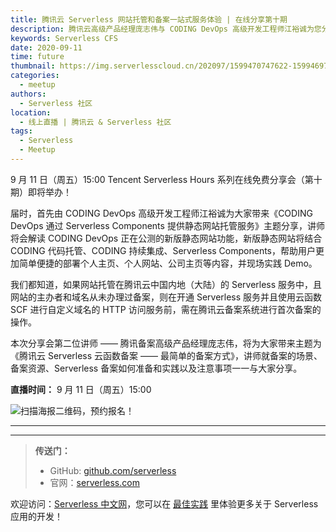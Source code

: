 ```yaml
---
title: 腾讯云 Serverless 网站托管和备案一站式服务体验 | 在线分享第十期
description: 腾讯云高级产品经理庞志伟与 CODING DevOps 高级开发工程师江裕诚为您分享！
keywords: Serverless CFS
date: 2020-09-11
time: future
thumbnail: https://img.serverlesscloud.cn/202097/1599470747622-1599469754973-%E7%AC%AC%E5%8D%81%E6%9C%9F.jpg
categories:
  - meetup
authors:
  - Serverless 社区
location:
  - 线上直播 | 腾讯云 & Serverless 社区
tags:
  - Serverless
  - Meetup
---
```


9 月 11 日（周五）15:00 Tencent Serverless Hours 系列在线免费分享会（第十期）即将举办！

届时，首先由 CODING DevOps 高级开发工程师江裕诚为大家带来《CODING DevOps 通过 Serverless Components 提供静态网站托管服务》主题分享，讲师将会解读 CODING DevOps 正在公测的新版静态网站功能，新版静态网站将结合 CODING 代码托管、CODING 持续集成、Serverless Components，帮助用户更加简单便捷的部署个人主页、个人网站、公司主页等内容，并现场实践 Demo。

我们都知道，如果网站托管在腾讯云中国内地（大陆）的 Serverless 服务中，且网站的主办者和域名从未办理过备案，则在开通 Serverless 服务并且使用云函数 SCF 进行自定义域名的 HTTP 访问服务前，需在腾讯云备案系统进行首次备案的操作。

本次分享会第二位讲师 —— 腾讯备案高级产品经理庞志伟，将为大家带来主题为《腾讯云 Serverless 云函数备案 —— 最简单的备案方式》，讲师就备案的场景、备案资源、Serverless 备案如何准备和实践以及注意事项一一与大家分享。

**直播时间：** 9 月 11 日（周五）15:00

![扫描海报二维码，预约报名！](https://img.serverlesscloud.cn/202097/1599468701498-%E7%AC%AC%E5%8D%81%E6%9C%9F%E6%95%B4%E4%BD%93%E6%B5%B7%E6%8A%A5.jpg)

---
<div id='scf-deploy-iframe-or-md'></div>

---

> **传送门：**
> - GitHub: [github.com/serverless](https://github.com/serverless/serverless/blob/master/README_CN.md)
> - 官网：[serverless.com](https://serverless.com/)

欢迎访问：[Serverless 中文网](https://serverlesscloud.cn/)，您可以在 [最佳实践](https://serverlesscloud.cn/best-practice) 里体验更多关于 Serverless 应用的开发！

​
